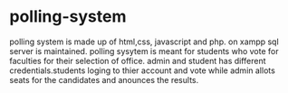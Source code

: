 # polling-system
polling system is made up of html,css, javascript and php. on xampp sql server is maintained. polling sysytem is meant for students who vote for faculties for their selection of office.
admin and student has different credentials.students loging to thier account and vote while admin allots seats for the candidates and anounces the results.
